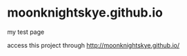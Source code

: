 # moonknightskye.github.io
my test page

access this project through
http://moonknightskye.github.io/

